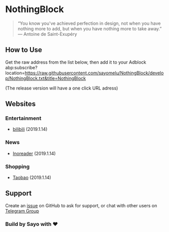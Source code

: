 # NothingBlock

> “You know you've achieved perfection in design, not when you have nothing more to add, but when you have nothing more to take away.” ― Antoine de Saint-Exupéry

## How to Use

Get the raw address from the list below, then add it to your Adblock
	abp:subscribe?location=https://raw.githubusercontent.com/sayomelu/NothingBlock/develop/NothingBlock.txt&title=NothingBlock


(The release version will have a one click URL adress)

## Websites

### Entertainment

- [bilibili](Entertainment/bilibili.txt) (2019.1.14)

### News

- [Inoreader](News/Inoreader) (2019.1.14)

### Shopping

- [Taobao](Shopping/Taobao.txt) (2019.1.14)

## Support

Create an [issue](https://github.com/sayomelu/NothingBlock/issues/new) on GitHub to ask for support, or chat with other users on [Telegram Group](https://t.me/NothingBlockGroup)

### Build by Sayo with ❤️